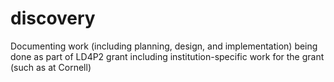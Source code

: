 # discovery
Documenting work (including planning, design, and implementation) being done as part of LD4P2 grant including institution-specific work for the grant (such as at Cornell)
